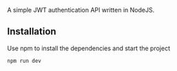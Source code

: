 A simple JWT authentication API written in NodeJS.

## Installation

Use npm to install the dependencies and start the project

```bash
npm run dev
```